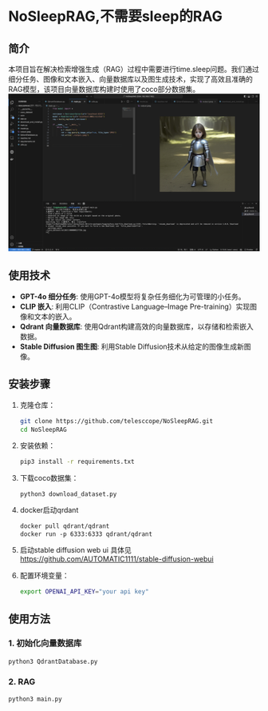 # NoSleepRAG,不需要sleep的RAG
## 简介

本项目旨在解决检索增强生成（RAG）过程中需要进行time.sleep问题。我们通过细分任务、图像和文本嵌入、向量数据库以及图生成技术，实现了高效且准确的RAG模型，该项目向量数据库构建时使用了coco部分数据集。
<img src='./image.png'>

## 使用技术

- **GPT-4o 细分任务**: 使用GPT-4o模型将复杂任务细化为可管理的小任务。
- **CLIP 嵌入**: 利用CLIP（Contrastive Language–Image Pre-training）实现图像和文本的嵌入。
- **Qdrant 向量数据库**: 使用Qdrant构建高效的向量数据库，以存储和检索嵌入数据。
- **Stable Diffusion 图生图**: 利用Stable Diffusion技术从给定的图像生成新图像。

## 安装步骤

1. 克隆仓库：
    ```bash
    git clone https://github.com/telesccope/NoSleepRAG.git
    cd NoSleepRAG
    ```

2. 安装依赖：
    ```bash
    pip3 install -r requirements.txt
    ```

3. 下载coco数据集：
    ```
    python3 download_dataset.py
    ```
    
3. docker启动qrdant
    ```
    docker pull qdrant/qdrant
    docker run -p 6333:6333 qdrant/qdrant
    ```

4. 启动stable diffusion web ui
    具体见 https://github.com/AUTOMATIC1111/stable-diffusion-webui

5. 配置环境变量：
    ```bash
    export OPENAI_API_KEY="your api key"
    ```

## 使用方法
### 1. 初始化向量数据库
```
python3 QdrantDatabase.py
```
### 2. RAG
```
python3 main.py
```